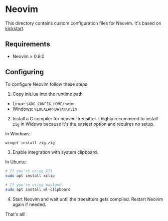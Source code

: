 # Neovim
This directory contains custom configuration files for Neovim. It's based on [kickstart](https://github.com/nvim-lua/kickstart.nvim).

## Requirements
- Neovim > 0.9.0

## Configuring
To configure Neovim follow these steps:

1. Copy init.lua into the runtime path
- Linux: `$XDG_CONFIG_HOME/nvim`
- Windows: `%LOCALAPPDATA%\nvim`

2. Install a C compiler for neovim-treesitter. I highly recommend to install `zig` in Widows because it's the easiest option and requires no setup.

In Windows:
```cmd
winget install zig.zig
```

3. Enable integration with system clipboard.

In Ubuntu:
```bash
# If you're using X11
sudo apt install xclip

# If you're using Wayland
sudo apt install wl-clipboard
```

4. Start Neovim and wait until the treesitters gets compiled. Restart Neovim again if needed.

That's all!
